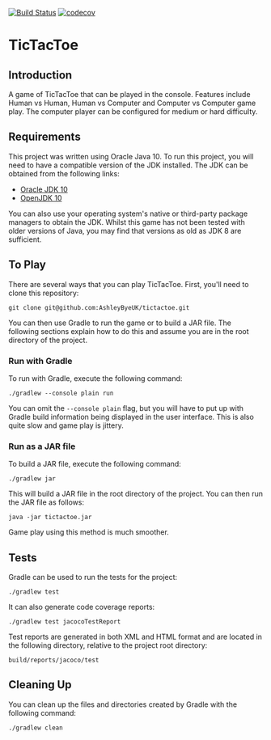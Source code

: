 [![Build Status](https://travis-ci.org/AshleyByeUK/tictactoe.svg?branch=master)](https://travis-ci.org/AshleyByeUK/tictactoe)
[![codecov](https://codecov.io/gh/AshleyByeUK/tictactoe/branch/master/graph/badge.svg)](https://codecov.io/gh/AshleyByeUK/tictactoe)

# TicTacToe

## Introduction

A game of TicTacToe that can be played in the console. Features include Human vs Human, Human vs Computer and
Computer vs Computer game play. The computer player can be configured for medium or hard difficulty.

## Requirements

This project was written using Oracle Java 10. To run this project, you will need to have a compatible version of the
JDK installed. The JDK can be obtained from the following links:

- [Oracle JDK 10](http://www.oracle.com/technetwork/java/javase/downloads/jdk10-downloads-4416644.html)
- [OpenJDK 10](http://jdk.java.net/10/)

You can also use your operating system's native or third-party package managers to obtain the JDK. Whilst this game 
has not been tested with older versions of Java, you may find that versions as old as JDK 8 are sufficient.

## To Play

There are several ways that you can play TicTacToe. First, you'll need to clone this repository:

`git clone git@github.com:AshleyByeUK/tictactoe.git`

You can then use Gradle to run the game or to build a JAR file. The following sections explain how to do this and
assume you are in the root directory of the project.

### Run with Gradle

To run with Gradle, execute the following command:

`./gradlew --console plain run`

You can omit the `--console plain` flag, but you will have to put up with Gradle build information being displayed
in the user interface. This is also quite slow and game play is jittery.

### Run as a JAR file

To build a JAR file, execute the following command:

`./gradlew jar`

This will build a JAR file in the root directory of the project. You can then run the JAR file as follows:

`java -jar tictactoe.jar`

Game play using this method is much smoother.

## Tests

Gradle can be used to run the tests for the project:

`./gradlew test`

It can also generate code coverage reports:

`./gradlew test jacocoTestReport`

Test reports are generated in both XML and HTML format and are located in the following directory, relative to the
project root directory:

`build/reports/jacoco/test`

## Cleaning Up

You can clean up the files and directories created by Gradle with the following command:

`./gradlew clean`
